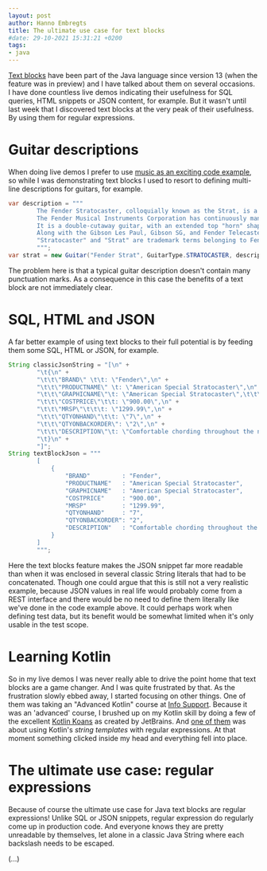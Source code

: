 ```yaml
---
layout: post
author: Hanno Embregts
title: The ultimate use case for text blocks
#date: 29-10-2021 15:31:21 +0200
tags: 
- java
---
```


[Text blocks](https://openjdk.org/jeps/355) have been part of the Java language since version 13 (when the feature was in preview) and I have talked about them on several occasions.
I have done countless live demos indicating their usefulness for SQL queries, HTML snippets or JSON content, for example.
But it wasn't until last week that I discovered text blocks at the very peak of their usefulness. 
By using them for regular expressions.

# Guitar descriptions

When doing live demos I prefer to use [music as an exciting code example](https://github.com/hannotify/pattern-matching-music-store/blob/main/src/main/java/com/github/hannotify/patternmatching/musicstore/guitars/Guitar.java), so while I was demonstrating text blocks I used to resort to defining multi-line descriptions for guitars, for example.

```java
var description = """
        The Fender Stratocaster, colloquially known as the Strat, is a model of electric guitar designed from 1952 into 1954 by Leo Fender, Bill Carson, George Fullerton, and Freddie Tavares.
        The Fender Musical Instruments Corporation has continuously manufactured the Stratocaster since 1954.
        It is a double-cutaway guitar, with an extended top "horn" shape for balance.
        Along with the Gibson Les Paul, Gibson SG, and Fender Telecaster, it is one of the most-often emulated electric guitar shapes.
        "Stratocaster" and "Strat" are trademark terms belonging to Fender.
        """;
var strat = new Guitar("Fender Strat", GuitarType.STRATOCASTER, description);
```

The problem here is that a typical guitar description doesn't contain many punctuation marks.
As a consequence in this case the benefits of a text block are not immediately clear.

# SQL, HTML and JSON

A far better example of using text blocks to their full potential is by feeding them some SQL, HTML or JSON, for example.

```java
String classicJsonString = "[\n" +
        "\t{\n" +
        "\t\t\"BRAND\" \t\t: \"Fender\",\n" +
        "\t\t\"PRODUCTNAME\" \t: \"American Special Stratocaster\",\n" +
        "\t\t\"GRAPHICNAME\"\t: \"American Special Stratocaster\",\t\t\n" +
        "\t\t\"COSTPRICE\"\t\t: \"900.00\",\n" +
        "\t\t\"MRSP\"\t\t\t: \"1299.99\",\n" +
        "\t\t\"QTYONHAND\"\t\t: \"7\",\n" +
        "\t\t\"QTYONBACKORDER\": \"2\",\n" +
        "\t\t\"DESCRIPTION\"\t: \"Comfortable chording throughout the neck and effortless bending via the modern radiuses Maple fingerboard, 22 jumbo frets and 'C' shape neck profile. Enjoy tonal flexibility with sparkling high end as well as thick overdrive from Fender's Grease bucket tone circuit which allows the player to roll off high end timbres without creating additional emphasis on the bass tones. Express yourself with variations in note pitch via the Synchronized Tremolo that has been a hallmark of the Stratocaster. Dial in a variety of ferocious tones as well as dirty bell like chimes via the 5-way selector switch and 3 Texas Special single coils pickups. Deluxe Gig Bag Included.\"\n" +
        "\t}\n" +
        "]";
String textBlockJson = """
        [
            {
                "BRAND"         : "Fender",
                "PRODUCTNAME"   : "American Special Stratocaster",
                "GRAPHICNAME"   : "American Special Stratocaster",		
                "COSTPRICE"     : "900.00",
                "MRSP"          : "1299.99",
                "QTYONHAND"     : "7",
                "QTYONBACKORDER": "2",
                "DESCRIPTION"   : "Comfortable chording throughout the neck and effortless bending via the modern radiuses Maple fingerboard, 22 jumbo frets and 'C' shape neck profile. Enjoy tonal flexibility with sparkling high end as well as thick overdrive from Fender's Grease bucket tone circuit which allows the player to roll off high end timbres without creating additional emphasis on the bass tones. Express yourself with variations in note pitch via the Synchronized Tremolo that has been a hallmark of the Stratocaster. Dial in a variety of ferocious tones as well as dirty bell like chimes via the 5-way selector switch and 3 Texas Special single coils pickups. Deluxe Gig Bag Included."
            }
        ]
        """;
```

Here the text blocks feature makes the JSON snippet far more readable than when it was enclosed in several classic String literals that had to be concatenated. 
Though one could argue that this is still not a very realistic example, because JSON values in real life would probably come from a REST interface and there would be no need to define them literally like we've done in the code example above.
It could perhaps work when defining test data, but its benefit would be somewhat limited when it's only usable in the test scope.

# Learning Kotlin

So in my live demos I was never really able to drive the point home that text blocks are a game changer.
And I was quite frustrated by that.
As the frustration slowly ebbed away, I started focusing on other things.
One of them was taking an "Advanced Kotlin" course at [Info Support](https://www.infosupport.com/en/home).
Because it was an 'advanced' course, I brushed up on my Kotlin skill by doing a few of the excellent [Kotlin Koans](https://kotlinlang.org/docs/koans.html) as created by JetBrains.
And [one of them](https://play.kotlinlang.org/koans/Introduction/String%20templates/Task.kt) was about using Kotlin's *string templates* with regular expressions.
At that moment something clicked inside my head and everything fell into place.

# The ultimate use case: regular expressions

Because of course the ultimate use case for Java text blocks are regular expressions!
Unlike SQL or JSON snippets, regular expression do regularly come up in production code.
And everyone knows they are pretty unreadable by themselves, let alone in a classic Java String where each backslash needs to be escaped.




(...)
